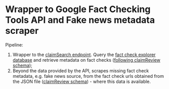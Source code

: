 # Wrapper to Google Fact Checking Tools API and Fake news metadata scraper

Pipeline: 

1. Wrapper to the [claimSearch endpoint](https://developers.google.com/fact-check/tools/api/reference/rest/v1alpha1/claims/search). Query the [fact check explorer database](https://toolbox.google.com/factcheck/) and retrieve metadata on fact checks ([following claimReview schema](https://schema.org/ClaimReview));
2. Beyond the data provided by the API, scrapes missing fact check metadata, e.g. fake news source, from the fact check urls obtained from the JSON file ([claimReview schema](https://schema.org/ClaimReview)) - where this data is available.

